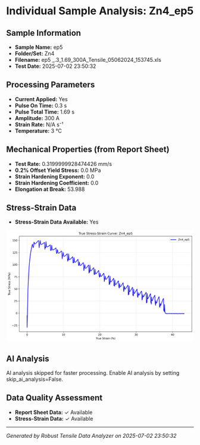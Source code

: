 # Individual Sample Analysis: Zn4_ep5

## Sample Information
- **Sample Name:** ep5
- **Folder/Set:** Zn4
- **Filename:** ep5 _.3_1.69_300A_Tensile_05062024_153745.xls
- **Test Date:** 2025-07-02 23:50:32

## Processing Parameters
- **Current Applied:** Yes
- **Pulse On Time:** 0.3 s
- **Pulse Total Time:** 1.69 s
- **Amplitude:** 300 A
- **Strain Rate:** N/A s⁻¹
- **Temperature:** 3 °C

## Mechanical Properties (from Report Sheet)
- **Test Rate:** 0.3199999928474426 mm/s
- **0.2% Offset Yield Stress:** 0.0 MPa
- **Strain Hardening Exponent:** 0.0
- **Strain Hardening Coefficient:** 0.0
- **Elongation at Break:** 53.988

## Stress-Strain Data
- **Stress-Strain Data Available:** Yes

![Stress-Strain Curve](../individual_plots/plot_Zn4_ep5.png)

## AI Analysis

AI analysis skipped for faster processing. Enable AI analysis by setting skip_ai_analysis=False.

## Data Quality Assessment
- **Report Sheet Data:** ✓ Available
- **Stress-Strain Data:** ✓ Available

---
*Generated by Robust Tensile Data Analyzer on 2025-07-02 23:50:32*
